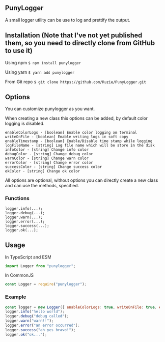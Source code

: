 ## PunyLogger
A small logger utility can be use to log and prettify the output.

## Installation (Note that I've not yet published them, so you need to directly clone from GitHub to use it)
Using npm
`$ npm install punylogger`

Using yarn
`$ yarn add punylogger`

From Git repo
`$ git clone https://github.com/Ruzie/PunyLogger.git`

## Options
You can customize punylogger as you want.

When creating a new class this options can be added, by default color logging is disabled.
```
enableColorLogs - [boolean] Enable color logging on terminal
writeOnFile - [boolean] Enable writing logs in soft copy
enableTimestamp - [boolean] Enable/Disable time stamp while logging
logFileName - [string] Log file name which will be store in the disk
infoColor - [string] Change info color
debugColor - [string] Change debug color
warnColor - [string] Change warn color
errorColor - [string] Change error color
successColor - [string] Change success color
okColor - [string] Change ok color
```
All options are optional, without options you can directly create a new class and can use the methods, specified.

### Functions
```
logger.info(...);
logger.debug(...);
logger.warn(...);
logger.error(...);
logger.success(...);
logger.ok(...);
```

## Usage
In TypeScript and ESM
```ts
import Logger from "punylogger";
```
In CommonJS
```js
const Logger = require("punylogger");
```

### Example
```js
const logger = new Logger({ enableColorLogs: true, writeOnFile: true, enableTimestamp: true });
logger.info("hello world");
logger.debug("debug called");
logger.warn("warn!!");
logger.error("an error occurred");
logger.success("ah yes bravo!");
logger.ok("ok...");
```
